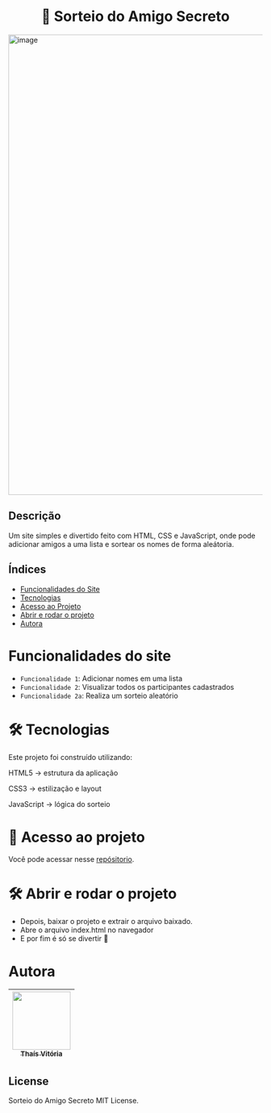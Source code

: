 <h1 align="center"> 🎁 Sorteio do Amigo Secreto </h1>

<img width="1865" height="912" alt="image" src="https://github.com/user-attachments/assets/24363652-52b6-4f60-bb0b-37390de37a02" />

## Descrição
Um site simples e divertido feito com HTML, CSS e JavaScript, onde pode adicionar amigos a uma lista e sortear os nomes de forma aleátoria.


## Índices

- <a href="#-funcionalidades-do-site">Funcionalidades do Site</a>
- <a href="#-tecnologias">Tecnologias</a>
- <a href="#-acesso-ao-projeto">Acesso ao Projeto</a>
- <a href="#-abrir-e-rodar-o-projeto">Abrir e rodar o projeto</a>
- <a href="#-autora">Autora</a>


#  Funcionalidades do site

- `Funcionalidade 1`: Adicionar nomes em uma lista
- `Funcionalidade 2`: Visualizar todos os participantes cadastrados
- `Funcionalidade 2a`: Realiza um sorteio aleatório


# 🛠️ Tecnologias

Este projeto foi construído utilizando:

HTML5 → estrutura da aplicação

CSS3 → estilização e layout

JavaScript → lógica do sorteio


# 📁 Acesso ao projeto

Você pode acessar nesse [repósitorio]([https://github.com/Thais-VDR/sorteio_amigo_secreto/](https://github.com/Thais-VDR/sorteio_amigo_secreto/tree/main/Sorteio%20do%20Amigo%20Secreto)).

# 🛠️ Abrir e rodar o projeto

- Depois, baixar o projeto e extrair o arquivo baixado.
- Abre o arquivo index.html no navegador
- E por fim é só se divertir 🚀

# Autora
| [<img loading="lazy" src="https://github.com/user-attachments/assets/cc872545-707f-4e32-9c8f-bed1c697c1b7" width=115><br><sub>Thaís Vitória</sub>](https://github.com/Thais-VDR) |
| :---: |

## License 

Sorteio do Amigo Secreto MIT License.
